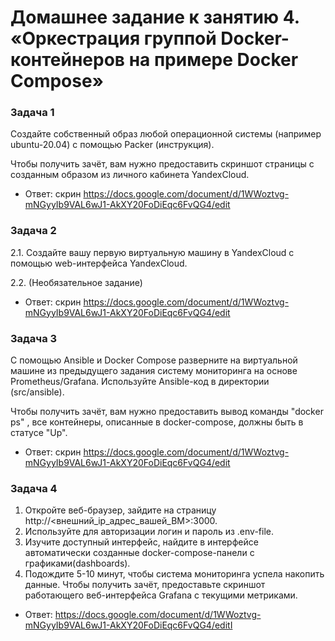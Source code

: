 # Домашнее задание к занятию 4. «Оркестрация группой Docker-контейнеров на примере Docker Compose»

### Задача 1

Создайте собственный образ любой операционной системы (например ubuntu-20.04) с помощью Packer (инструкция).

Чтобы получить зачёт, вам нужно предоставить скриншот страницы с созданным образом из личного кабинета YandexCloud.

* Ответ: скрин https://docs.google.com/document/d/1WWoztvg-mNGyyIb9VAL6wJ1-AkXY20FoDiEqc6FvQG4/edit

### Задача 2

2.1. Создайте вашу первую виртуальную машину в YandexCloud с помощью web-интерфейса YandexCloud.

2.2. (Необязательное задание)

*  Ответ: скрин https://docs.google.com/document/d/1WWoztvg-mNGyyIb9VAL6wJ1-AkXY20FoDiEqc6FvQG4/edit

### Задача 3

С помощью Ansible и Docker Compose разверните на виртуальной машине из предыдущего задания систему мониторинга на основе Prometheus/Grafana. Используйте Ansible-код в директории (src/ansible).

Чтобы получить зачёт, вам нужно предоставить вывод команды "docker ps" , все контейнеры, описанные в docker-compose, должны быть в статусе "Up".

*  Ответ: скрин https://docs.google.com/document/d/1WWoztvg-mNGyyIb9VAL6wJ1-AkXY20FoDiEqc6FvQG4/edit

### Задача 4

1. Откройте веб-браузер, зайдите на страницу http://<внешний_ip_адрес_вашей_ВМ>:3000.
2. Используйте для авторизации логин и пароль из .env-file.
3. Изучите доступный интерфейс, найдите в интерфейсе автоматически созданные docker-compose-панели с графиками(dashboards).
4. Подождите 5-10 минут, чтобы система мониторинга успела накопить данные.
Чтобы получить зачёт, предоставьте скриншот работающего веб-интерфейса Grafana с текущими метриками.

* Ответ: https://docs.google.com/document/d/1WWoztvg-mNGyyIb9VAL6wJ1-AkXY20FoDiEqc6FvQG4/editI



